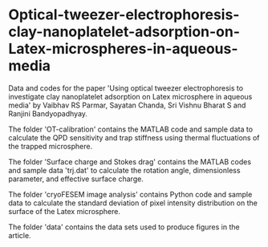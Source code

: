# Optical-tweezer-electrophoresis-clay-nanoplatelet-adsorption-on-Latex-microspheres-in-aqueous-media
Data and codes for the paper 'Using optical tweezer electrophoresis to investigate clay nanoplatelet adsorption on Latex microsphere in aqueous media' by Vaibhav RS Parmar, Sayatan Chanda, Sri Vishnu Bharat S and Ranjini Bandyopadhyay.

The folder 'OT-calibration' contains the MATLAB code and sample data to calculate the QPD sensitivity and trap stiffness using thermal fluctuations of the trapped microsphere.

The folder 'Surface charge and Stokes drag' contains the MATLAB codes and sample data 'trj.dat' to calculate the rotation angle, dimensionless parameter, and effective surface charge.

The folder 'cryoFESEM image analysis' contains Python code and sample data to calculate the standard deviation of pixel intensity distribution on the surface of the Latex microsphere.

The folder 'data' contains the data sets used to produce figures in the article.
